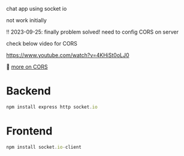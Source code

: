 chat app using socket io



not work initially

:bangbang: 2023-09-25: finally problem solved! need to config CORS on server

check below video for CORS 

https://www.youtube.com/watch?v=4KHiSt0oLJ0

:pencil:  [more on CORS](./sub_topics/CORS.md)






# Backend

```ts
npm install express http socket.io
```



# Frontend

```ts
npm install socket.io-client
```

